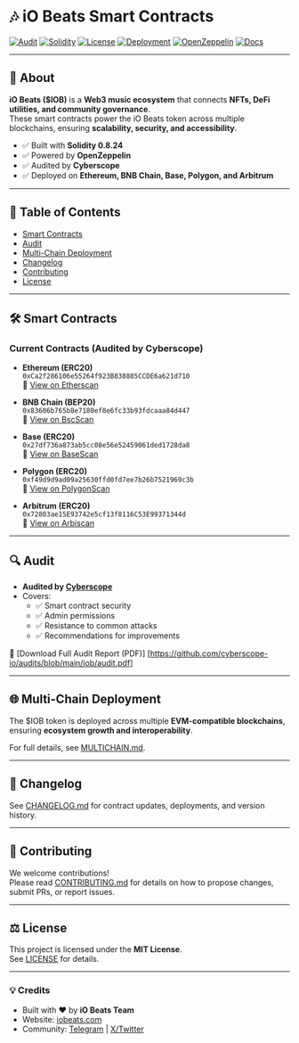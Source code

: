 # 🎶 iO Beats Smart Contracts
[![Audit](https://img.shields.io/badge/Audit-Cyberscope-brightgreen.svg)](https://raw.githubusercontent.com/cyberscope-io/audits/main/iob/audit.pdf)
[![Solidity](https://img.shields.io/badge/Solidity-0.8.24-blue.svg?logo=solidity)](https://docs.soliditylang.org/en/v0.8.24/)
[![License](https://img.shields.io/badge/License-MIT-yellow.svg)](https://github.com/iobeatss/IOB-Smart-contract/blob/main/LICENSE)
[![Deployment](https://img.shields.io/badge/Deployed-MultiChain-purple.svg)](https://github.com/iobeatss/IOB-Smart-contract#deployment)
[![OpenZeppelin](https://img.shields.io/badge/OpenZeppelin-Framework-blue.svg)](https://docs.openzeppelin.com/)
[![Docs](https://img.shields.io/badge/Docs-Available-brightgreen.svg)](https://github.com/iobeatss/iobeats-docs)


---

## 📌 About

**iO Beats ($IOB)** is a **Web3 music ecosystem** that connects **NFTs, DeFi utilities, and community governance**.  
These smart contracts power the iO Beats token across multiple blockchains, ensuring **scalability, security, and accessibility**.

- ✅ Built with **Solidity 0.8.24**  
- ✅ Powered by **OpenZeppelin**  
- ✅ Audited by **Cyberscope**  
- ✅ Deployed on **Ethereum, BNB Chain, Base, Polygon, and Arbitrum**

---

## 📑 Table of Contents

- [Smart Contracts](#-smart-contracts)
- [Audit](#-audit)
- [Multi-Chain Deployment](#-multi-chain-deployment)
- [Changelog](#-changelog)
- [Contributing](#-contributing)
- [License](#-license)

---

## 🛠 Smart Contracts

### Current Contracts (Audited by Cyberscope)

- **Ethereum (ERC20)**  
  `0xCa2f286106e55264f923B838885CCDE6a621d710`  
  🔗 [View on Etherscan](https://etherscan.io/address/0xCa2f286106e55264f923B838885CCDE6a621d710)

- **BNB Chain (BEP20)**  
  `0x83606b765b8e7180ef8e6fc33b93fdcaaa84d447`  
  🔗 [View on BscScan](https://bscscan.com/address/0x83606b765b8e7180ef8e6fc33b93fdcaaa84d447)

- **Base (ERC20)**  
  `0x27df736a873ab5cc08e56e52459061ded1728da8`  
  🔗 [View on BaseScan](https://basescan.org/address/0x27df736a873ab5cc08e56e52459061ded1728da8)

- **Polygon (ERC20)**  
  `0xf49d9d9ad09a25630ffd0fd7ee7b26b7521969c3b`  
  🔗 [View on PolygonScan](https://polygonscan.com/address/0xf49d9d9ad09a25630ffd0fd7ee7b26b7521969c3b)

- **Arbitrum (ERC20)**  
  `0x72803ae15E93742e5cf13f8116C53E99371344d`  
  🔗 [View on Arbiscan](https://arbiscan.io/address/0x72803ae15E93742e5cf13f8116C53E99371344d)

---

## 🔍 Audit

- **Audited by [Cyberscope](https://www.cyberscope.io/audits/iob)**  
- Covers:
  - ✅ Smart contract security  
  - ✅ Admin permissions  
  - ✅ Resistance to common attacks  
  - ✅ Recommendations for improvements  

📄 [Download Full Audit Report (PDF)] [https://github.com/cyberscope-io/audits/blob/main/iob/audit.pdf]

---

## 🌐 Multi-Chain Deployment

The $IOB token is deployed across multiple **EVM-compatible blockchains**, ensuring **ecosystem growth and interoperability**.  

For full details, see [MULTICHAIN.md](./MULTICHAIN.md).

---

## 📜 Changelog

See [CHANGELOG.md](./CHANGELOG.md) for contract updates, deployments, and version history.

---

## 🤝 Contributing

We welcome contributions!  
Please read [CONTRIBUTING.md](./CONTRIBUTING.md) for details on how to propose changes, submit PRs, or report issues.

---

## ⚖ License

This project is licensed under the **MIT License**.  
See [LICENSE](./LICENSE) for details.

---

### 💡 Credits

- Built with ❤️ by **iO Beats Team**  
- Website: [iobeats.com](https://iobeats.com)  
- Community: [Telegram](https://t.me/iobeatscommunity) | [X/Twitter](https://twitter.com/iobeats)
